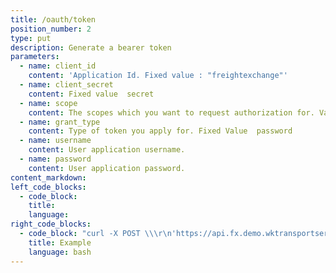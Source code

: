 ```yaml
---
title: /oauth/token
position_number: 2
type: put
description: Generate a bearer token
parameters:
  - name: client_id
    content: 'Application Id. Fixed value : "freightexchange"'
  - name: client_secret
    content: Fixed value  secret
  - name: scope
    content: The scopes which you want to request authorization for. Value  any
  - name: grant_type
    content: Type of token you apply for. Fixed Value  password
  - name: username
    content: User application username.
  - name: password
    content: User application password.
content_markdown:
left_code_blocks:
  - code_block:
    title:
    language:
right_code_blocks:
  - code_block: "curl -X POST \\\r\n'https://api.fx.demo.wktransportservices.com/oauth/token?client_id=freightexchange&client_secret=secret&scope=any&grant_type=password&username={username}&password={password}' \\\r\n  -H 'Accept: application/json' \\\r\n  -H 'Cache-Control: no-cache' \\\r\n"
    title: Example
    language: bash
---
```


